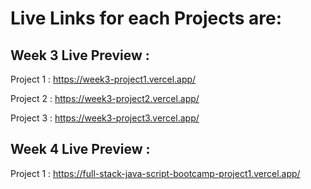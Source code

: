 # Live Links for each Projects are: 

## Week 3 Live Preview :

Project 1 : https://week3-project1.vercel.app/

Project 2 : https://week3-project2.vercel.app/

Project 3 : https://week3-project3.vercel.app/

## Week 4 Live Preview :

Project 1 :  https://full-stack-java-script-bootcamp-project1.vercel.app/